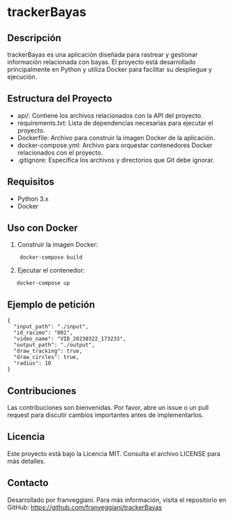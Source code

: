 trackerBayas
============

Descripción
-----------
trackerBayas es una aplicación diseñada para rastrear y gestionar información relacionada con bayas. El proyecto está desarrollado principalmente en Python y utiliza Docker para facilitar su despliegue y ejecución.

Estructura del Proyecto
-----------------------
- api/: Contiene los archivos relacionados con la API del proyecto.
- requirements.txt: Lista de dependencias necesarias para ejecutar el proyecto.
- Dockerfile: Archivo para construir la imagen Docker de la aplicación.
- docker-compose.yml: Archivo para orquestar contenedores Docker relacionados con el proyecto.
- .gitignore: Especifica los archivos y directorios que Git debe ignorar.

Requisitos
----------
- Python 3.x
- Docker

Uso con Docker
--------------
1. Construir la imagen Docker:
```
    docker-compose build
```

2. Ejecutar el contenedor:
```
   docker-compose up
```
Ejemplo de petición
--------------
```
{
  "input_path": "./input",
  "id_racimo": "001",
  "video_name": "VID_20230322_173233",
  "output_path": "./output",
  "draw_tracking": true,
  "draw_circles": true,
  "radius": 10
}
```

Contribuciones
--------------
Las contribuciones son bienvenidas. Por favor, abre un issue o un pull request para discutir cambios importantes antes de implementarlos.

Licencia
--------
Este proyecto está bajo la Licencia MIT. Consulta el archivo LICENSE para más detalles.

Contacto
--------
Desarrollado por franveggiani. Para más información, visita el repositorio en GitHub: https://github.com/franveggiani/trackerBayas
